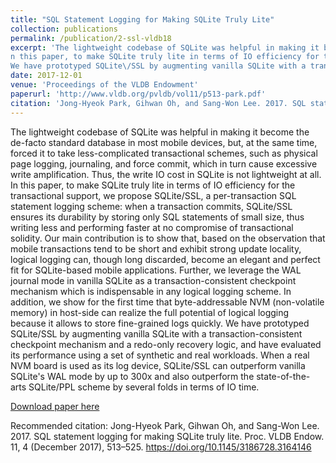 ```yaml
---
title: "SQL Statement Logging for Making SQLite Truly Lite"
collection: publications
permalink: /publication/2-ssl-vldb18
excerpt: 'The lightweight codebase of SQLite was helpful in making it become the de-facto standard database in most mobile devices, but, at the same time, forced it to take less-complicated transactional schemes, such as physical page logging, journaling, and force commit, which in turn cause excessive write amplification. Thus, the write IO cost in SQLite is not lightweight at all.
n this paper, to make SQLite truly lite in terms of IO efficiency for the transactional support, we propose SQLite\/SSL, a per-transaction SQL statement logging scheme: when a transaction commits, SQLite/SSL ensures its durability by storing only SQL statements of small size, thus writing less and performing faster at no compromise of transactional solidity. Our main contribution is to show that, based on the observation that mobile transactions tend to be short and exhibit strong update locality, logical logging can, though long discarded, become an elegant and perfect fit for SQLite-based mobile applications. Further, we leverage the WAL journal mode in vanilla SQLite as a transaction-consistent checkpoint mechanism which is indispensable in any logical logging scheme. In addition, we show for the first time that byte-addressable NVM (non-volatile memory) in host-side can realize the full potential of logical logging because it allows to store fine-grained logs quickly.
We have prototyped SQLite\/SSL by augmenting vanilla SQLite with a transaction-consistent checkpoint mechanism and a redo-only recovery logic, and have evaluated its performance using a set of synthetic and real workloads. When a real NVM board is used as its log device, SQLite/SSL can outperform vanilla SQLite's WAL mode by up to 300x and also outperform the state-of-the-arts SQLite/PPL scheme by several folds in terms of IO time.'
date: 2017-12-01
venue: 'Proceedings of the VLDB Endowment'
paperurl: 'http://www.vldb.org/pvldb/vol11/p513-park.pdf'
citation: 'Jong-Hyeok Park, Gihwan Oh, and Sang-Won Lee. 2017. SQL statement logging for making SQLite truly lite'
---
```

The lightweight codebase of SQLite was helpful in making it become the de-facto standard database in most mobile devices, but, at the same time, forced it to take less-complicated transactional schemes, such as physical page logging, journaling, and force commit, which in turn cause excessive write amplification. Thus, the write IO cost in SQLite is not lightweight at all.
In this paper, to make SQLite truly lite in terms of IO efficiency for the transactional support, we propose SQLite\/SSL, a per-transaction SQL statement logging scheme: when a transaction commits, SQLite/SSL ensures its durability by storing only SQL statements of small size, thus writing less and performing faster at no compromise of transactional solidity. Our main contribution is to show that, based on the observation that mobile transactions tend to be short and exhibit strong update locality, logical logging can, though long discarded, become an elegant and perfect fit for SQLite-based mobile applications. Further, we leverage the WAL journal mode in vanilla SQLite as a transaction-consistent checkpoint mechanism which is indispensable in any logical logging scheme. In addition, we show for the first time that byte-addressable NVM (non-volatile memory) in host-side can realize the full potential of logical logging because it allows to store fine-grained logs quickly.
We have prototyped SQLite/SSL by augmenting vanilla SQLite with a transaction-consistent checkpoint mechanism and a redo-only recovery logic, and have evaluated its performance using a set of synthetic and real workloads. When a real NVM board is used as its log device, SQLite/SSL can outperform vanilla SQLite's WAL mode by up to 300x and also outperform the state-of-the-arts SQLite/PPL scheme by several folds in terms of IO time.

[Download paper here](http://www.vldb.org/pvldb/vol11/p513-park.pdf)

Recommended citation: Jong-Hyeok Park, Gihwan Oh, and Sang-Won Lee. 2017. SQL statement logging for making SQLite truly lite. Proc. VLDB Endow. 11, 4 (December 2017), 513–525. https://doi.org/10.1145/3186728.3164146